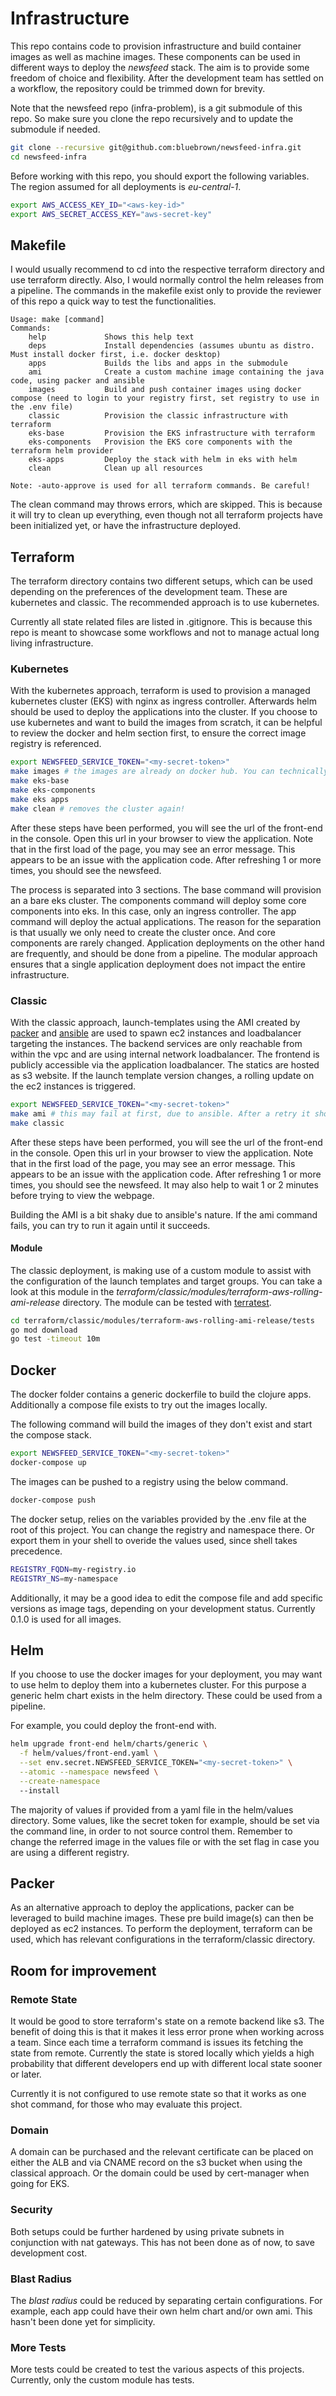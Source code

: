# Infrastructure

This repo contains code to provision infrastructure and build container images as well as machine images. These components can be used in different ways to deploy the *newsfeed* stack. The aim is to provide some freedom of choice and flexibility. After the development team has settled on a workflow, the repository could be trimmed down for brevity.

Note that the newsfeed repo (infra-problem), is a  git submodule of this repo. So make sure you clone the repo recursively and to update the submodule if needed.

```bash
git clone --recursive git@github.com:bluebrown/newsfeed-infra.git
cd newsfeed-infra
```

Before working with this repo, you should export the following variables. The region assumed for all deployments is *eu-central-1*.

```bash
export AWS_ACCESS_KEY_ID="<aws-key-id>"
export AWS_SECRET_ACCESS_KEY="aws-secret-key"
```

## Makefile

I would usually recommend to cd into the respective terraform directory and use terraform directly. Also, I would normally control the helm releases from a pipeline. The commands in the makefile exist only to provide the reviewer of this repo a quick way to test the functionalities.

```console
Usage: make [command]
Commands:
    help             Shows this help text
    deps             Install dependencies (assumes ubuntu as distro. Must install docker first, i.e. docker desktop)
    apps             Builds the libs and apps in the submodule
    ami              Create a custom machine image containing the java code, using packer and ansible
    images           Build and push container images using docker compose (need to login to your registry first, set registry to use in the .env file)
    classic          Provision the classic infrastructure with terraform
    eks-base         Provision the EKS infrastructure with terraform
    eks-components   Provision the EKS core components with the terraform helm provider
    eks-apps         Deploy the stack with helm in eks with helm
    clean            Clean up all resources

Note: -auto-approve is used for all terraform commands. Be careful!
```

The clean command may throws errors, which are skipped. This is because it will try to clean up everything, even though not all terraform projects have been initialized yet, or have the infrastructure deployed.

## Terraform

The terraform directory contains two different setups, which can be used depending on the preferences of the development team. These are kubernetes and classic. The recommended approach is to use kubernetes.

Currently all state related files are listed in .gitignore. This is because this repo is meant to showcase some workflows and not to manage actual long living infrastructure.

### Kubernetes

With the kubernetes approach, terraform is used to provision a managed kubernetes cluster (EKS) with nginx as ingress controller. Afterwards helm should be used to deploy the applications into the cluster. If you choose to use kubernetes and want to build the images from scratch, it can be helpful to review the docker and helm section first, to ensure the correct image registry is referenced.

```bash
export NEWSFEED_SERVICE_TOKEN="<my-secret-token>"
make images # the images are already on docker hub. You can technically skip this step
make eks-base
make eks-components
make eks apps
make clean # removes the cluster again!
```

After these steps have been performed, you will see the url of the front-end in the console. Open this url in your browser to view the application. Note that in the first load of the page, you may see an error message. This appears to be an issue with the application code. After refreshing 1 or more times, you should see the newsfeed.

The process is separated into 3 sections. The base command will provision an a bare eks cluster. The components command will deploy some core components into eks. In this case, only an ingress controller. The app command will deploy the actual applications. The reason for the separation is that usually we only need to create the cluster once. And core components are rarely changed. Application deployments on the other hand are frequently, and should be done from a pipeline. The modular approach ensures that a single application deployment does not impact the entire infrastructure.

### Classic

With the classic approach, launch-templates using the AMI created by [packer](https://www.packer.io/) and [ansible](https://www.ansible.com/) are used to spawn ec2 instances and loadbalancer targeting the instances. The backend services are only reachable from within the vpc and are using internal network loadbalancer. The frontend is publicly accessible via the application loadbalancer. The statics are hosted as s3 website. If the launch template version changes, a rolling update on the ec2 instances is triggered.

```bash
export NEWSFEED_SERVICE_TOKEN="<my-secret-token>"
make ami # this may fail at first, due to ansible. After a retry it should work
make classic
```

After these steps have been performed, you will see the url of the front-end in the console. Open this url in your browser to view the application. Note that in the first load of the page, you may see an error message. This appears to be an issue with the application code. After refreshing 1 or more times, you should see the newsfeed. It may also help to wait 1 or 2 minutes before trying to view the webpage.

Building the AMI is a bit shaky due to ansible's nature. If the ami command fails, you can try to run it again until it succeeds.

#### Module

The classic deployment, is making use of a custom module to assist with the configuration of the launch templates and target groups. You can take a look at this module in the *terraform/classic/modules/terraform-aws-rolling-ami-release* directory. The module can be tested with [terratest](https://terratest.gruntwork.io/).

```bash
cd terraform/classic/modules/terraform-aws-rolling-ami-release/tests
go mod download
go test -timeout 10m
```

## Docker

The docker folder contains a generic dockerfile to build the clojure apps. Additionally a compose file exists to try out the images locally.

The following command will build the images of they don't exist and start the compose stack.

```bash
export NEWSFEED_SERVICE_TOKEN="<my-secret-token>"
docker-compose up
```

The images can be pushed to a registry using the below command.

```bash
docker-compose push
```

The docker setup, relies on the variables provided by the .env file at the root of this project. You can change the registry and namespace there. Or export them in your shell to overide the values used, since shell takes precedence.

```bash
REGISTRY_FQDN=my-registry.io
REGISTRY_NS=my-namespace
```

Additionally, it may be a good idea to edit the compose file and add specific versions as image tags, depending on your development status. Currently 0.1.0 is used for all images.

## Helm

If you choose to use the docker images for your deployment, you may want to use helm to deploy them into a kubernetes cluster. For this purpose a generic helm chart exists in the helm directory. These could be used from a pipeline.

For example, you could deploy the front-end with.

```bash
helm upgrade front-end helm/charts/generic \
  -f helm/values/front-end.yaml \
  --set env.secret.NEWSFEED_SERVICE_TOKEN="<my-secret-token>" \
  --atomic --namespace newsfeed \
  --create-namespace
  --install
```

The majority of values if provided from a yaml file in the helm/values directory. Some values, like the secret token for example, should be set via the command line, in order to not source control them. Remember to change the referred image in the values file or with the set flag in case you are using a different registry.

## Packer

As an alternative approach to deploy the applications, packer can be leveraged to build machine images. These pre build image(s) can then be deployed as ec2 instances. To perform the deployment, terraform can be used, which has relevant configurations in the terraform/classic directory.

## Room for improvement

### Remote State

It would be good to store terraform's state on a remote backend like s3. The benefit of doing this is that it makes it less error prone when working across a team. Since each time a terraform command is issues its fetching the state from remote. Currently the state is stored locally which yields a high probability that different developers end up with different local state sooner or later.

Currently it is not configured to use remote state so that it works as one shot command, for those who may evaluate this project.

### Domain

A domain can be purchased and the relevant certificate can be placed on either the ALB and via CNAME record on the s3 bucket when using the classical approach. Or the domain could be used by cert-manager when going for EKS.

### Security

Both setups could be further hardened by using private subnets in conjunction with nat gateways. This has not been done as of now, to save development cost.

### Blast Radius

The *blast radius* could be reduced by separating certain configurations. For example, each app could have their own helm chart and/or own ami. This hasn't been done yet for simplicity.

### More Tests

More tests could be created to test the various aspects of this projects. Currently, only the custom module has tests.
